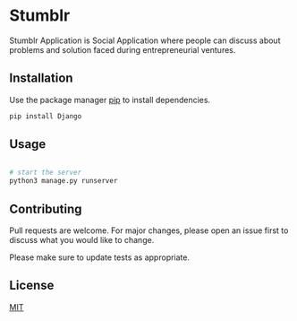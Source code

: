 # Stumblr

Stumblr Application is Social Application where people can discuss about problems and solution faced during entrepreneurial ventures.

## Installation

Use the package manager [pip](https://pip.pypa.io/en/stable/) to install dependencies.

```bash
pip install Django
```

## Usage

```bash

# start the server 
python3 manage.py runserver
```

## Contributing
Pull requests are welcome. For major changes, please open an issue first to discuss what you would like to change.

Please make sure to update tests as appropriate.

## License
[MIT](https://choosealicense.com/licenses/mit/)
